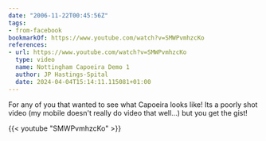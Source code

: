 ```yaml
---
date: "2006-11-22T00:45:56Z"
tags:
- from-facebook
bookmarkOf: https://www.youtube.com/watch?v=SMWPvmhzcKo
references:
- url: https://www.youtube.com/watch?v=SMWPvmhzcKo
  type: video
  name: Nottingham Capoeira Demo 1
  author: JP Hastings-Spital
  date: 2024-04-04T15:14:11.115081+01:00
---
```

For any of you that wanted to see what Capoeira looks like! Its a poorly shot video (my mobile doesn't really do video that well...) but you get the gist!

{{< youtube "SMWPvmhzcKo" >}}
